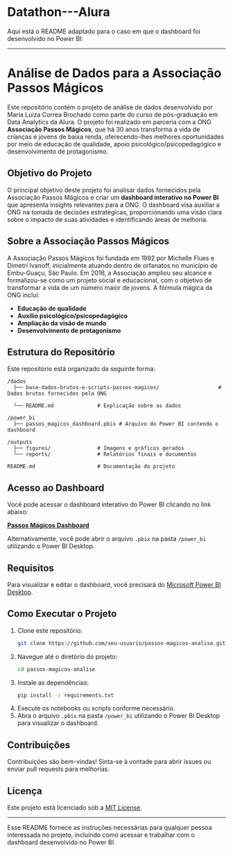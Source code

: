 # Datathon---Alura
Aqui está o README adaptado para o caso em que o dashboard foi desenvolvido no Power BI:

---

# Análise de Dados para a Associação Passos Mágicos

Este repositório contém o projeto de análise de dados desenvolvido por Maria Luiza Correa Brochado como parte do curso de pós-graduação em Data Analytics da Alura. O projeto foi realizado em parceria com a ONG **Associação Passos Mágicos**, que há 30 anos transforma a vida de crianças e jovens de baixa renda, oferecendo-lhes melhores oportunidades por meio de educação de qualidade, apoio psicológico/psicopedagógico e desenvolvimento de protagonismo.

## Objetivo do Projeto

O principal objetivo deste projeto foi analisar dados fornecidos pela Associação Passos Mágicos e criar um **dashboard interativo no Power BI** que apresenta insights relevantes para a ONG. O dashboard visa auxiliar a ONG na tomada de decisões estratégicas, proporcionando uma visão clara sobre o impacto de suas atividades e identificando áreas de melhoria.

## Sobre a Associação Passos Mágicos

A Associação Passos Mágicos foi fundada em 1992 por Michelle Flues e Dimetri Ivanoff, inicialmente atuando dentro de orfanatos no município de Embu-Guaçu, São Paulo. Em 2016, a Associação ampliou seu alcance e formalizou-se como um projeto social e educacional, com o objetivo de transformar a vida de um número maior de jovens. A fórmula mágica da ONG inclui:

- **Educação de qualidade**
- **Auxílio psicológico/psicopedagógico**
- **Ampliação da visão de mundo**
- **Desenvolvimento de protagonismo**

## Estrutura do Repositório

Este repositório está organizado da seguinte forma:

```
/dados
  ├── base-dados-brutos-e-scripts-passos-magicos/                   # Dados brutos fornecidos pela ONG
  
  └── README.md              # Explicação sobre os dados

/power_bi
  ├── passos_magicos_dashboard.pbix # Arquivo do Power BI contendo o dashboard

/outputs
  ├── figures/               # Imagens e gráficos gerados
  └── reports/               # Relatórios finais e documentos

README.md                    # Documentação do projeto
```

## Acesso ao Dashboard

Você pode acessar o dashboard interativo do Power BI clicando no link abaixo:

[**Passos Mágicos Dashboard**]([https://link-para-o-dashboard.com](https://app.powerbi.com/view?r=eyJrIjoiYTkxMjNjNmYtYWVkNC00Nzk0LTg2NzgtZGJkOGU0OTI2ODcyIiwidCI6IjdiZjAxYzZhLWU2ZmItNDIxYS1iYmIyLWI5MGMzZWE4NjhmNyJ9))

Alternativamente, você pode abrir o arquivo `.pbix` na pasta `/power_bi` utilizando o Power BI Desktop.

## Requisitos

Para visualizar e editar o dashboard, você precisará do [Microsoft Power BI Desktop](https://powerbi.microsoft.com/pt-br/desktop/).

## Como Executar o Projeto

1. Clone este repositório:
   ```bash
   git clone https://github.com/seu-usuario/passos-magicos-analise.git
   ```
2. Navegue até o diretório do projeto:
   ```bash
   cd passos-magicos-analise
   ```
3. Instale as dependências:
   ```bash
   pip install -r requirements.txt
   ```
4. Execute os notebooks ou scripts conforme necessário.
5. Abra o arquivo `.pbix` na pasta `/power_bi` utilizando o Power BI Desktop para visualizar o dashboard.

## Contribuições

Contribuições são bem-vindas! Sinta-se à vontade para abrir issues ou enviar pull requests para melhorias.

## Licença

Este projeto está licenciado sob a [MIT License](LICENSE).

---

Esse README fornece as instruções necessárias para qualquer pessoa interessada no projeto, incluindo como acessar e trabalhar com o dashboard desenvolvido no Power BI.
